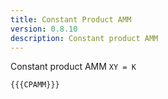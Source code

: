 ```yaml
---
title: Constant Product AMM
version: 0.8.10
description: Constant product AMM
---
```


Constant product AMM `XY = K`

```solidity
{{{CPAMM}}}
```
